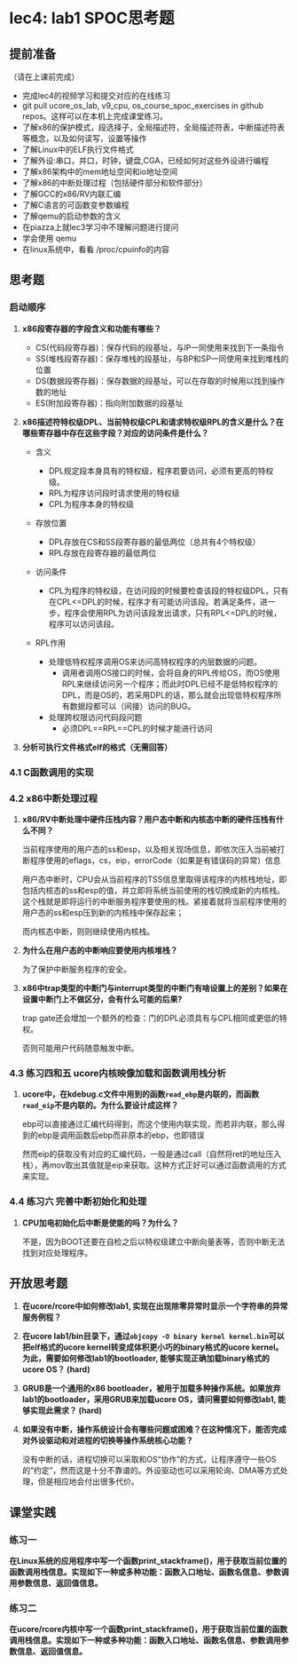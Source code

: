 # lec4: lab1 SPOC思考题

## **提前准备**
（请在上课前完成）

 - 完成lec4的视频学习和提交对应的在线练习
 - git pull ucore_os_lab, v9_cpu, os_course_spoc_exercises in github repos。这样可以在本机上完成课堂练习。
 - 了解x86的保护模式，段选择子，全局描述符，全局描述符表，中断描述符表等概念，以及如何读写，设置等操作
 - 了解Linux中的ELF执行文件格式
 - 了解外设:串口，并口，时钟，键盘,CGA，已经如何对这些外设进行编程
 - 了解x86架构中的mem地址空间和io地址空间
 - 了解x86的中断处理过程（包括硬件部分和软件部分）
 - 了解GCC的x86/RV内联汇编
 - 了解C语言的可函数变参数编程
 - 了解qemu的启动参数的含义
 - 在piazza上就lec3学习中不理解问题进行提问
 - 学会使用 qemu
 - 在linux系统中，看看 /proc/cpuinfo的内容

## 思考题

### 启动顺序

1. **x86段寄存器的字段含义和功能有哪些？**

   - CS(代码段寄存器)：保存代码的段基址，与IP一同使用来找到下一条指令
   - SS(堆栈段寄存器)：保存堆栈的段基址，与BP和SP一同使用来找到堆栈的位置
   - DS(数据段寄存器)：保存数据的段基址，可以在存取的时候用以找到操作数的地址
   - ES(附加段寄存器)：指向附加数据的段基址

2. **x86描述符特权级DPL、当前特权级CPL和请求特权级RPL的含义是什么？在哪些寄存器中存在这些字段？对应的访问条件是什么？**

   - 含义
     - DPL规定段本身具有的特权级，程序若要访问，必须有更高的特权级。
     - RPL为程序访问段时请求使用的特权级
     - CPL为程序本身的特权级

   - 存放位置

     - DPL存放在CS和SS段寄存器的最低两位（总共有4个特权级）
     - RPL存放在段寄存器的最低两位

   - 访问条件

     - CPL为程序的特权级，在访问段的时候要检查该段的特权级DPL，只有在CPL<=DPL的时候，程序才有可能访问该段。若满足条件，进一步，程序会使用RPL为访问该段发出请求，只有RPL<=DPL的时候，程序可以访问该段。

   - RPL作用

     - 处理低特权程序调用OS来访问高特权程序的内层数据的问题。
       - 调用者调用OS接口的时候，会将自身的RPL传给OS，而OS使用RPL来继续访问另一个程序；而此时DPL已经不是低特权程序的DPL，而是OS的，若采用DPL的话，那么就会出现低特权程序所有数据段都可以（间接）访问的BUG。
     - 处理跨权限访问代码段问题
       - 必须DPL==RPL==CPL的时候才能进行访问

     

3. **分析可执行文件格式elf的格式（无需回答）**

### 4.1 C函数调用的实现

### 4.2 x86中断处理过程

1. **x86/RV中断处理中硬件压栈内容？用户态中断和内核态中断的硬件压栈有什么不同？**

   当前程序使用的用户态的ss和esp，以及相关现场信息，即依次压入当前被打断程序使用的eflags，cs，eip，errorCode（如果是有错误码的异常）信息

   用户态中断时，CPU会从当前程序的TSS信息里取得该程序的内核栈地址，即包括内核态的ss和esp的值，并立即将系统当前使用的栈切换成新的内核栈。这个栈就是即将运行的中断服务程序要使用的栈。紧接着就将当前程序使用的用户态的ss和esp压到新的内核栈中保存起来；

   而内核态中断，则则继续使用内核栈。

2. **为什么在用户态的中断响应要使用内核堆栈？**

   为了保护中断服务程序的安全。

3. **x86中trap类型的中断门与interrupt类型的中断门有啥设置上的差别？如果在设置中断门上不做区分，会有什么可能的后果?**

   trap gate还会增加一个额外的检查：门的DPL必须具有与CPL相同或更低的特权。

   否则可能用户代码随意触发中断。

### 4.3 练习四和五 ucore内核映像加载和函数调用栈分析

1. **ucore中，在kdebug.c文件中用到的函数`read_ebp`是内联的，而函数`read_eip`不是内联的。为什么要设计成这样？**

   ebp可以直接通过汇编代码得到，而这个使用内联实现，而若非内联，那么得到的ebp是调用函数后ebp而非原本的ebp，也即错误

   然而eip的获取没有对应的汇编代码，一般是通过call（自然将ret的地址压入栈），再mov取出其值就是eip来获取。这种方式正好可以通过函数调用的方式来实现。

### 4.4 练习六 完善中断初始化和处理

1. **CPU加电初始化后中断是使能的吗？为什么？**

   不是，因为BOOT还要在自检之后以特权级建立中断向量表等，否则中断无法找到对应处理程序。

## 开放思考题

1. **在ucore/rcore中如何修改lab1, 实现在出现除零异常时显示一个字符串的异常服务例程？**

2. **在ucore lab1/bin目录下，通过`objcopy -O binary kernel kernel.bin`可以把elf格式的ucore kernel转变成体积更小巧的binary格式的ucore kernel。为此，需要如何修改lab1的bootloader, 能够实现正确加载binary格式的ucore OS？ (hard)**

3. **GRUB是一个通用的x86 bootloader，被用于加载多种操作系统。如果放弃lab1的bootloader，采用GRUB来加载ucore OS，请问需要如何修改lab1, 能够实现此需求？ (hard)**

4. **如果没有中断，操作系统设计会有哪些问题或困难？在这种情况下，能否完成对外设驱动和对进程的切换等操作系统核心功能？**

   没有中断的话，进程切换可以采取和OS“协作”的方式，让程序遵守一些OS的“约定”，然而这是十分不靠谱的。外设驱动也可以采用轮询、DMA等方式处理，但是相应地会付出很多代价。

## 课堂实践
### **练习一**
**在Linux系统的应用程序中写一个函数print_stackframe()，用于获取当前位置的函数调用栈信息。实现如下一种或多种功能：函数入口地址、函数名信息、参数调用参数信息、返回值信息。**

### **练习二**

**在ucore/rcore内核中写一个函数print_stackframe()，用于获取当前位置的函数调用栈信息。实现如下一种或多种功能：函数入口地址、函数名信息、参数调用参数信息、返回值信息。**
